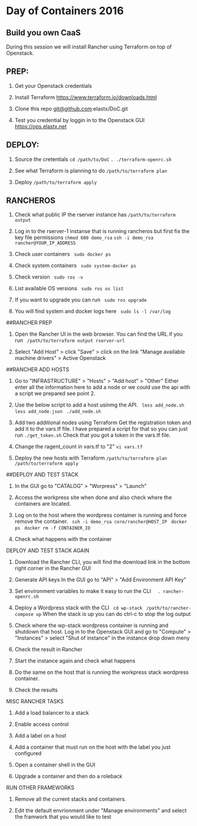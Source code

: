 # Day of Containers 2016
## Build you own CaaS

During this session we will install Rancher using Terraform on top of Openstack.


## PREP:
1. Get your Openstack credentials

2. Install Terraform https://www.terraform.io/downloads.html

3. Clone this repo
git@github.com:elastx/DoC.git

4. Test you credential by loggin in to the Openstack GUI https://ops.elastx.net


## DEPLOY:
1. Source the cretentials
`cd /path/to/DoC`
`. ./terraform-openrc.sh`

2. See what Terraform is planning to do
`/path/to/terraform plan`

3. Deploy 
`/path/to/terraform apply`



## RANCHEROS
1. Check what public IP the rserver instance has
`/path/to/terraform output`

2. Log in to the rserver-1 instanse that is running rancheros but first fix the key file permissions
`chmod 600 demo_rsa`
`ssh -i demo_rsa rancher@YOUR_IP_ADDRESS`

3. Check user containers
` sudo docker ps`

4. Check system containers
` sudo system-docker ps`

5. Check version
` sudo ros -v`

6. List available OS versions
` sudo ros os list`

7. If you want to upgrade you can run
` sudo ros upgrade`

8. You will find system and docker logs here
` sudo ls -l /var/log`


##RANCHER PREP

1. Open the Rancher UI in the web browser. You can find the URL if you run
` /path/to/terraform output rserver-url`

2. Select "Add Host" > click "Save" > click on the link "Manage available machine drivers" > Active Openstack


##RANCHER ADD HOSTS
1. Go to "INFRASTRUCTURE" > "Hosts" > "Add host" > "Other"
Either enter all the information here to add a node or we could use the api with a script we prepared see point 2.

2. Use the below script to add a host usinmg the API.
` less add_node.sh`
` less add_node.json`
` ./add_node.sh`

3. Add two additional nodes using Terraform
Get the registration token and add it to the vars.tf file. I have prepared a script for that so you can just run
`./get_token.sh`
Check that you got a token in the vars.tf file.

4. Change the ragent_count in vars.tf to "2"
`vi vars.tf`

5. Deploy the new hosts with Terraform
`/path/to/terraform plan`
`/path/to/terraform apply`


##DEPLOY AND TEST STACK 
1. In the GUI go to "CATALOG" > "Worpress" > "Launch"

2. Access the workpress site when done and also check where the containers are located.

3. Log on to the host where the wordpress container is running and force remove the container.
` ssh -i demo_rsa core/rancher@HOST_IP`
` docker ps`
` docker rm -f CONTAINER_ID`

4. Check what happens with the container

DEPLOY AND TEST STACK AGAIN 
1. Download the Rancher CLI, you will find the download link in the bottom right corner in the Rancher GUI

2. Generate API keys
In the GUI go to "API" > "Add Environment API Key"

3. Set environment variables to make it easy to run the CLI
`  . rancher-openrc.sh`

4. Deploy a Wordpress stack with the CLI
` cd wp-stack`
` /path/to/rancher-compose up`
When the stack is up you can do ctrl-c to stop the log output

5. Check where the wp-stack wordpress container is running and shutdown that host.
Log in to the Openstack GUI and go to "Compute" > "Instances" > select "Shut of instance" in the instance drop down meny 

6. Check the result in Rancher

7. Start the instance again and check what happens

8. Do the same on the host that is running the workpress stack wordpress container.

9. Check the results


MISC RANCHER TASKS
1. Add a load balancer to a stack

2. Enable access control

3. Add a label on a host

4. Add a container that must run on the host with the label you just configured

5. Open a container shell in the GUI

6. Upgrade a container and then do a roleback


RUN OTHER FRAMEWORKS
1. Remove all the current stacks and containers.

2. Edit the default envrionment under "Manage environments" and select the framwork that you would like to test


